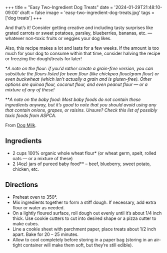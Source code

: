 +++
title = "Easy Two-Ingredient Dog Treats"
date = '2024-01-29T21:48:10-09:00'
draft = false
image = 'easy-two-ingredient-dog-treats.jpg'
tags = ['dog treats']
+++

And that’s it! Consider getting creative and including tasty surprises like grated carrots or sweet potatoes, parsley, blueberries, bananas, etc. — whatever non-toxic fruits or veggies your dog likes.

Also, this recipe makes a lot and lasts for a few weeks. If the amount is too much for your dog to consume within that time, consider halving the recipe or freezing the dough/treats for later!

\*_A note on the flour: if you’d rather create a grain-free version, you can substitute the flours listed for bean flour (like chickpea flour/gram flour) or even buckwheat (which isn’t actually a grain and is gluten-free). Other options are quinoa flour, coconut flour, and even peanut flour — or a mixture of any of these!_

\*\*_A note on the baby food: Most baby foods do not contain these ingredients anyway, but it’s good to note that you should avoid using any that contain onions, grapes, or raisins. Unsure? Check this list of possibly toxic foods from ASPCA._

From [Dog Milk](https://dog-milk.com/doggiy-easy-two-ingredient-homemade-dog-treats/).

## Ingredients
* 2 cups 100% organic whole wheat flour* (or wheat germ, spelt, rolled oats — or a mixture of these)
* 2 (4oz) jars of pureed baby food** – beef, blueberry, sweet potato, chicken, etc.

## Directions
* Preheat oven to 350°.
* Mix ingredients together to form a stiff dough. If necessary, add extra flour or water as needed.
* On a lightly floured surface, roll dough out evenly until it’s about 1/4 inch thick. Use cookie cutters to cut into desired shape or a pizza cutter to make cubes.
* Line a cookie sheet with parchment paper, place treats about 1/2 inch apart. Bake for 20 – 25 minutes.
* Allow to cool completely before storing in a paper bag (storing in an air-tight container will make them soft, but they’re still edible).
